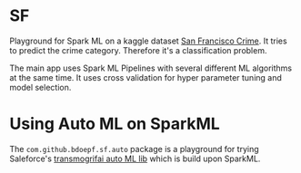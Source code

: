 # SF 
Playground for Spark ML on a kaggle dataset [San Francisco Crime](https://www.kaggle.com/c/sf-crime).
It tries to predict the crime category. Therefore it's a classification problem.

The main app uses Spark ML Pipelines with several different ML algorithms at the same time. It uses cross validation for hyper parameter tuning and model selection.

# Using Auto ML on SparkML
The `com.github.bdoepf.sf.auto` package is a playground for trying Saleforce's [transmogrifai auto ML lib](https://github.com/salesforce/TransmogrifAI) which is build upon SparkML.